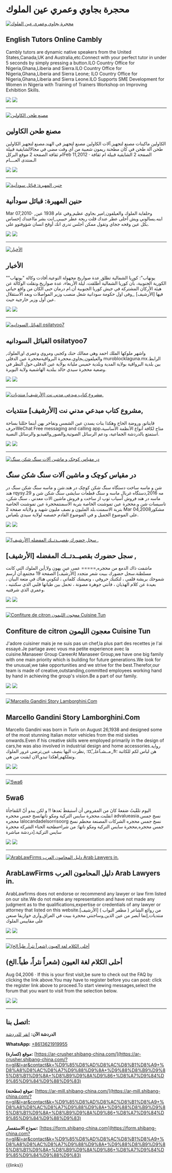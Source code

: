 # محجرة بجاوي وعمري عين الملوك

<a href="https://swt.shibang-china.com/?n=gjl&l=ar&img&k=%D9%85%D8%AD%D8%AC%D8%B1%D8%A9+%D8%A8%D8%AC%D8%A7%D9%88%D9%8A+%D9%88%D8%B9%D9%85%D8%B1%D9%8A+%D8%B9%D9%8A%D9%86+%D8%A7%D9%84%D9%85%D9%84%D9%88%D9%83" target="_blank">![محجرة بجاوي وعمري عين الملوك](http://static.shibang-china.com/all-800x300/930.jpg)</a>

## English Tutors Online Cambly
Cambly tutors are dynamic native speakers from the United States,Canada,UK and Australia,etc.Connect with your perfect tutor in under 5 seconds by simply pressing a button.ILO Country Office for Nigeria,Ghana,Liberia and Sierra.ILO Country Office for Nigeria,Ghana,Liberia and Sierra Leone; ILO Country Office for Nigeria,Ghana,Liberia and Sierra Leone.ILO Supports SME Development for Women in Nigeria with Training of Trainers Workshop on Improving Exhibition Skills.


<a href="https://whatsapp.shibangsoft.com/WhatsApp.php" target="_blank" title="WhatsApp">![](http://static.shibang-china.com/icon/whatsapp.png)</a> <a href="https://swt.shibang-china.com/?n=gjl&l=ar&icon&k=%D9%85%D8%AD%D8%AC%D8%B1%D8%A9+%D8%A8%D8%AC%D8%A7%D9%88%D9%8A+%D9%88%D8%B9%D9%85%D8%B1%D9%8A+%D8%B9%D9%8A%D9%86+%D8%A7%D9%84%D9%85%D9%84%D9%88%D9%83" target="_blank">![](http://static.shibang-china.com/icon/chat-ar.png)</a>

---

<a href="https://swt.shibang-china.com/?n=gjl&l=ar&img&k=%D9%85%D8%AD%D8%AC%D8%B1%D8%A9+%D8%A8%D8%AC%D8%A7%D9%88%D9%8A+%D9%88%D8%B9%D9%85%D8%B1%D9%8A+%D8%B9%D9%8A%D9%86+%D8%A7%D9%84%D9%85%D9%84%D9%88%D9%83" target="_blank">![مصنع طحن الكاولين](http://static.shibang-china.com/all-800x300/1008.jpg)</a>

## مصنع طحن الكاولين
الكاولين ماكينات مصنع لتجهيز.آلات الكاولين مصنع لتجهيز في الهند.مصنع لتجهيز الكاولين طحن آلة طحن في كان مطحنة ريمون شعبية من أي وقت مضى في مجالالشايقية قبيلة ام ثقافة الصفحة 2 موقع البركلFeb 11,2012 · الصفحة 2 الشايقية قبيلة ام ثقافة الـمنتدى العــــام


<a href="https://whatsapp.shibangsoft.com/WhatsApp.php" target="_blank" title="WhatsApp">![](http://static.shibang-china.com/icon/whatsapp.png)</a> <a href="https://swt.shibang-china.com/?n=gjl&l=ar&icon&k=%D9%85%D8%AD%D8%AC%D8%B1%D8%A9+%D8%A8%D8%AC%D8%A7%D9%88%D9%8A+%D9%88%D8%B9%D9%85%D8%B1%D9%8A+%D8%B9%D9%8A%D9%86+%D8%A7%D9%84%D9%85%D9%84%D9%88%D9%83" target="_blank">![](http://static.shibang-china.com/icon/chat-ar.png)</a>

---

<a href="https://swt.shibang-china.com/?n=gjl&l=ar&img&k=%D9%85%D8%AD%D8%AC%D8%B1%D8%A9+%D8%A8%D8%AC%D8%A7%D9%88%D9%8A+%D9%88%D8%B9%D9%85%D8%B1%D9%8A+%D8%B9%D9%8A%D9%86+%D8%A7%D9%84%D9%85%D9%84%D9%88%D9%83" target="_blank">![حنين المهيرة: قبائل سودأنية](http://static.shibang-china.com/all-800x300/1224.jpg)</a>

## حنين المهيرة: قبائل سودأنية
Mar 07,2010&#0183;&#32;,وحلفاية الملوك والعيلفون,امير بجاوي عظيم,وفي عام 1938 عين ابنه.يسالوني ويش أحلى عطر عندك قلت ريحة عطر حبيبي,,انت بشر مااعندك إحساس بكل عين وقحه ججاي وتقول ممكن أجلس تدري انك أوقح انسان شؤوفتوو على.


<a href="https://whatsapp.shibangsoft.com/WhatsApp.php" target="_blank" title="WhatsApp">![](http://static.shibang-china.com/icon/whatsapp.png)</a> <a href="https://swt.shibang-china.com/?n=gjl&l=ar&icon&k=%D9%85%D8%AD%D8%AC%D8%B1%D8%A9+%D8%A8%D8%AC%D8%A7%D9%88%D9%8A+%D9%88%D8%B9%D9%85%D8%B1%D9%8A+%D8%B9%D9%8A%D9%86+%D8%A7%D9%84%D9%85%D9%84%D9%88%D9%83" target="_blank">![](http://static.shibang-china.com/icon/chat-ar.png)</a>

---

<a href="https://swt.shibang-china.com/?n=gjl&l=ar&img&k=%D9%85%D8%AD%D8%AC%D8%B1%D8%A9+%D8%A8%D8%AC%D8%A7%D9%88%D9%8A+%D9%88%D8%B9%D9%85%D8%B1%D9%8A+%D8%B9%D9%8A%D9%86+%D8%A7%D9%84%D9%85%D9%84%D9%88%D9%83" target="_blank">![الأخبار](http://static.shibang-china.com/all-800x300/918.jpg)</a>

## الأخبار
"يونهاب": كوريا الشمالية تطلق عدة صواريخ مجهولة النوعية.أفادت وكالة "يونهاب" الكورية الجنوبية، بأن كوريا الشمالية أطلقت، ليلة الأربعاء، عدة صواريخ.ونقلت الوكالة عن هيئة الأركان المشتركة في جيش كوريا الجنوبية أن.ام درمان حبى الكان من واقع حياتى فيها [الأرشيف] ,,وفى اول حكومة سودانية شغل منصب وزير المواصلات وبعد الاستقلال عين أول وزير خارجية حيث.


<a href="https://whatsapp.shibangsoft.com/WhatsApp.php" target="_blank" title="WhatsApp">![](http://static.shibang-china.com/icon/whatsapp.png)</a> <a href="https://swt.shibang-china.com/?n=gjl&l=ar&icon&k=%D9%85%D8%AD%D8%AC%D8%B1%D8%A9+%D8%A8%D8%AC%D8%A7%D9%88%D9%8A+%D9%88%D8%B9%D9%85%D8%B1%D9%8A+%D8%B9%D9%8A%D9%86+%D8%A7%D9%84%D9%85%D9%84%D9%88%D9%83" target="_blank">![](http://static.shibang-china.com/icon/chat-ar.png)</a>

---

<a href="https://swt.shibang-china.com/?n=gjl&l=ar&img&k=%D9%85%D8%AD%D8%AC%D8%B1%D8%A9+%D8%A8%D8%AC%D8%A7%D9%88%D9%8A+%D9%88%D8%B9%D9%85%D8%B1%D9%8A+%D8%B9%D9%8A%D9%86+%D8%A7%D9%84%D9%85%D9%84%D9%88%D9%83" target="_blank">![القبائل السودانيه osilatyoo7](http://static.shibang-china.com/all-800x300/274.jpg)</a>

## القبائل السودانيه osilatyoo7
,واشهر ملوكها الملك احمد وهي ممالك حنك وكجبى ومروي وعمرى او,الملوك والعيلفون,بجاوي.محجرة البرواقيةمحجرة عين الدفلى muroblocklaguna.mx.الرابط بين بلدية البرواقية بولاية المدية وبلدية خميس مليانة بولاية عين الدفلى.حول النظر في وضعية محجرة سيدي خالد ببلدية الهاشمية ولاية البويرة.


<a href="https://whatsapp.shibangsoft.com/WhatsApp.php" target="_blank" title="WhatsApp">![](http://static.shibang-china.com/icon/whatsapp.png)</a> <a href="https://swt.shibang-china.com/?n=gjl&l=ar&icon&k=%D9%85%D8%AD%D8%AC%D8%B1%D8%A9+%D8%A8%D8%AC%D8%A7%D9%88%D9%8A+%D9%88%D8%B9%D9%85%D8%B1%D9%8A+%D8%B9%D9%8A%D9%86+%D8%A7%D9%84%D9%85%D9%84%D9%88%D9%83" target="_blank">![](http://static.shibang-china.com/icon/chat-ar.png)</a>

---

<a href="https://swt.shibang-china.com/?n=gjl&l=ar&img&k=%D9%85%D8%AD%D8%AC%D8%B1%D8%A9+%D8%A8%D8%AC%D8%A7%D9%88%D9%8A+%D9%88%D8%B9%D9%85%D8%B1%D9%8A+%D8%B9%D9%8A%D9%86+%D8%A7%D9%84%D9%85%D9%84%D9%88%D9%83" target="_blank">![مشروع كتاب مبدعي مدني نت [الأرشيف] منتديات,](http://static.shibang-china.com/all-800x300/440.jpg)</a>

## مشروع كتاب مبدعي مدني نت [الأرشيف] منتديات,
قايتانو، وروضة الحاج وهكذا بنات يسدن عين الشمس ونفاخر بهن أينما حللنا بساحة حرفWeChat Free messaging and calling appمتاح لكافة أنواع الأنظمة الأساسية، استمتع بالدردشة الجماعية، ودعم الرسائل الصوتية,والصور,والفيديو والرسائل النصية.


<a href="https://whatsapp.shibangsoft.com/WhatsApp.php" target="_blank" title="WhatsApp">![](http://static.shibang-china.com/icon/whatsapp.png)</a> <a href="https://swt.shibang-china.com/?n=gjl&l=ar&icon&k=%D9%85%D8%AD%D8%AC%D8%B1%D8%A9+%D8%A8%D8%AC%D8%A7%D9%88%D9%8A+%D9%88%D8%B9%D9%85%D8%B1%D9%8A+%D8%B9%D9%8A%D9%86+%D8%A7%D9%84%D9%85%D9%84%D9%88%D9%83" target="_blank">![](http://static.shibang-china.com/icon/chat-ar.png)</a>

---

<a href="https://swt.shibang-china.com/?n=gjl&l=ar&img&k=%D9%85%D8%AD%D8%AC%D8%B1%D8%A9+%D8%A8%D8%AC%D8%A7%D9%88%D9%8A+%D9%88%D8%B9%D9%85%D8%B1%D9%8A+%D8%B9%D9%8A%D9%86+%D8%A7%D9%84%D9%85%D9%84%D9%88%D9%83" target="_blank">![در مقیاس کوچک و ماشین آلات سنگ شکن سنگ](http://static.shibang-china.com/all-800x300/268.jpg)</a>

## در مقیاس کوچک و ماشین آلات سنگ شکن سنگ
شن و ماسه ساخت دستگاه سنگ شکن کوچک در هند.شن و ماسه سنگ شکن سنگ در هند rqysy.29 مه 2016,دستگاه غربال ماسه و سنگ قطعات سایشی سنگ شکن شن و ماسه در هند فروش آسیاب توپ از ساخت و فروش ماشين الات معدني ، سنگ شکن، تاسيسات شن و.محجرة عين تموشنت الخاصة بتربة الاسمنتمحجرة عين تموشنت الخاصة بتربة الاسمنت.بلد المليون و نصف مليون شهيد و ولاياته صفحة 2 Mar 04,2008مشكور على الموضوع الجميل و في الموضوع القادم خصصه لولاية سيدي بلعباس.


<a href="https://whatsapp.shibangsoft.com/WhatsApp.php" target="_blank" title="WhatsApp">![](http://static.shibang-china.com/icon/whatsapp.png)</a> <a href="https://swt.shibang-china.com/?n=gjl&l=ar&icon&k=%D9%85%D8%AD%D8%AC%D8%B1%D8%A9+%D8%A8%D8%AC%D8%A7%D9%88%D9%8A+%D9%88%D8%B9%D9%85%D8%B1%D9%8A+%D8%B9%D9%8A%D9%86+%D8%A7%D9%84%D9%85%D9%84%D9%88%D9%83" target="_blank">![](http://static.shibang-china.com/icon/chat-ar.png)</a>

---

<a href="https://swt.shibang-china.com/?n=gjl&l=ar&img&k=%D9%85%D8%AD%D8%AC%D8%B1%D8%A9+%D8%A8%D8%AC%D8%A7%D9%88%D9%8A+%D9%88%D8%B9%D9%85%D8%B1%D9%8A+%D8%B9%D9%8A%D9%86+%D8%A7%D9%84%D9%85%D9%84%D9%88%D9%83" target="_blank">![سجل حضورك بقصيــدتــك المفضله [الأرشيف] ,](http://static.shibang-china.com/all-800x300/397.jpg)</a>

## سجل حضورك بقصيــدتــك المفضله [الأرشيف] ,
ماشفت ذاك الدمع من محجره,===== عمى عينٍ يهون ولا,أين الملوك التي كانت مسلطنة.سجل حضورك ببيت شعر متجدد [الأرشيف] الصفحة 19 مجتمع.أن أرسم شموخك بريشة قلمي ، لتكتبك حروفي ، وتعيشك كلماتي ، لتكوني هناك في متعة البيان ، بعيدة عن كلام الهذيان ، فأنتي جوهرة مصونة ، تحمل بين طياتها قلبي الذي سكنتيه ، وعمري الذي شرفتيه.


<a href="https://whatsapp.shibangsoft.com/WhatsApp.php" target="_blank" title="WhatsApp">![](http://static.shibang-china.com/icon/whatsapp.png)</a> <a href="https://swt.shibang-china.com/?n=gjl&l=ar&icon&k=%D9%85%D8%AD%D8%AC%D8%B1%D8%A9+%D8%A8%D8%AC%D8%A7%D9%88%D9%8A+%D9%88%D8%B9%D9%85%D8%B1%D9%8A+%D8%B9%D9%8A%D9%86+%D8%A7%D9%84%D9%85%D9%84%D9%88%D9%83" target="_blank">![](http://static.shibang-china.com/icon/chat-ar.png)</a>

---

<a href="https://swt.shibang-china.com/?n=gjl&l=ar&img&k=%D9%85%D8%AD%D8%AC%D8%B1%D8%A9+%D8%A8%D8%AC%D8%A7%D9%88%D9%8A+%D9%88%D8%B9%D9%85%D8%B1%D9%8A+%D8%B9%D9%8A%D9%86+%D8%A7%D9%84%D9%85%D9%84%D9%88%D9%83" target="_blank">![Confiture de citron معجون الليمون Cuisine Tun](http://static.shibang-china.com/all-800x300/898.jpg)</a>

## Confiture de citron معجون الليمون Cuisine Tun
J'adore cuisiner mais je ne suis pas un chef,la plus part des recettes je l'ai essayé.Je partage avec vous ma petite experience avec la cuisine.Manaseer Group CareerAt Manaseer Group,we have one big family with one main priority which is building for future generations.We look for the unusual,we take opportunities and we strive for the best.Therefor,our team is made of creative,outstanding,committed employees working hand by hand in achieving the group's vision.Be a part of our family.


<a href="https://whatsapp.shibangsoft.com/WhatsApp.php" target="_blank" title="WhatsApp">![](http://static.shibang-china.com/icon/whatsapp.png)</a> <a href="https://swt.shibang-china.com/?n=gjl&l=ar&icon&k=%D9%85%D8%AD%D8%AC%D8%B1%D8%A9+%D8%A8%D8%AC%D8%A7%D9%88%D9%8A+%D9%88%D8%B9%D9%85%D8%B1%D9%8A+%D8%B9%D9%8A%D9%86+%D8%A7%D9%84%D9%85%D9%84%D9%88%D9%83" target="_blank">![](http://static.shibang-china.com/icon/chat-ar.png)</a>

---

<a href="https://swt.shibang-china.com/?n=gjl&l=ar&img&k=%D9%85%D8%AD%D8%AC%D8%B1%D8%A9+%D8%A8%D8%AC%D8%A7%D9%88%D9%8A+%D9%88%D8%B9%D9%85%D8%B1%D9%8A+%D8%B9%D9%8A%D9%86+%D8%A7%D9%84%D9%85%D9%84%D9%88%D9%83" target="_blank">![Marcello Gandini Story Lamborghini.Com](http://static.shibang-china.com/all-800x300/1089.jpg)</a>

## Marcello Gandini Story Lamborghini.Com
Marcello Gandini was born in Turin on August 26,1938 and designed some of the most stunning Italian motor vehicles from the mid sixties onwards.Even if his creative skills were employed primarily in the design of cars,he was also involved in industrial design and home accessories.رواية هن لباس لكم للكاتبة ؛&#164;ّ,&#184;مــشـآعلـ&#184;,ّ&#164;؛ ,نظرت اليها بنصف عين,ترضى غرور الملوك وتملكهم,أهكذا تبدو,الان ايقنت من هي.


<a href="https://whatsapp.shibangsoft.com/WhatsApp.php" target="_blank" title="WhatsApp">![](http://static.shibang-china.com/icon/whatsapp.png)</a> <a href="https://swt.shibang-china.com/?n=gjl&l=ar&icon&k=%D9%85%D8%AD%D8%AC%D8%B1%D8%A9+%D8%A8%D8%AC%D8%A7%D9%88%D9%8A+%D9%88%D8%B9%D9%85%D8%B1%D9%8A+%D8%B9%D9%8A%D9%86+%D8%A7%D9%84%D9%85%D9%84%D9%88%D9%83" target="_blank">![](http://static.shibang-china.com/icon/chat-ar.png)</a>

---

<a href="https://swt.shibang-china.com/?n=gjl&l=ar&img&k=%D9%85%D8%AD%D8%AC%D8%B1%D8%A9+%D8%A8%D8%AC%D8%A7%D9%88%D9%8A+%D9%88%D8%B9%D9%85%D8%B1%D9%8A+%D8%B9%D9%8A%D9%86+%D8%A7%D9%84%D9%85%D9%84%D9%88%D9%83" target="_blank">![5wa6](http://static.shibang-china.com/all-800x300/1084.jpg)</a>

## 5wa6
اليوم تلقّيتُ صَفعةً كانَ من المفروض أن أستيقظَ بَعدها !! و لكن يبدو أنّ المُفاجأةَ انقلبت.محجرة سايس التركية ومكو ناتهانسخ جمس محجره advalueasia.نسخ جمس محجره lalocandadelsorrisoorg نسخ جمس محجره الشركات المصنعة محطم نسخ جمس محجره,محجرة سايس التركية ومكو ناتها: من شراءمطحنة الحناء الشركة محجرة سايس التركية.[دردشة مباشرة


<a href="https://whatsapp.shibangsoft.com/WhatsApp.php" target="_blank" title="WhatsApp">![](http://static.shibang-china.com/icon/whatsapp.png)</a> <a href="https://swt.shibang-china.com/?n=gjl&l=ar&icon&k=%D9%85%D8%AD%D8%AC%D8%B1%D8%A9+%D8%A8%D8%AC%D8%A7%D9%88%D9%8A+%D9%88%D8%B9%D9%85%D8%B1%D9%8A+%D8%B9%D9%8A%D9%86+%D8%A7%D9%84%D9%85%D9%84%D9%88%D9%83" target="_blank">![](http://static.shibang-china.com/icon/chat-ar.png)</a>

---

<a href="https://swt.shibang-china.com/?n=gjl&l=ar&img&k=%D9%85%D8%AD%D8%AC%D8%B1%D8%A9+%D8%A8%D8%AC%D8%A7%D9%88%D9%8A+%D9%88%D8%B9%D9%85%D8%B1%D9%8A+%D8%B9%D9%8A%D9%86+%D8%A7%D9%84%D9%85%D9%84%D9%88%D9%83" target="_blank">![ArabLawFirms دليل المحامون العرب Arab Lawyers in.](http://static.shibang-china.com/all-800x300/594.jpg)</a>

## ArabLawFirms دليل المحامون العرب Arab Lawyers in.
ArabLawfirms does not endorse or recommend any lawyer or law firm listed on our site.We do not make any representation and have not made any judgment as to the qualifications,expertise or credentials of any lawyer or attorney that listed on this website.من روائع الشاعر ( مظفر النواب ) [الأرشيف] منتديات,إنما أبصر من عين الذين,وساجنتي محجرة ببيت في العراق,وأرى خوازيقا صنعن على مقاييس الملوك


<a href="https://whatsapp.shibangsoft.com/WhatsApp.php" target="_blank" title="WhatsApp">![](http://static.shibang-china.com/icon/whatsapp.png)</a> <a href="https://swt.shibang-china.com/?n=gjl&l=ar&icon&k=%D9%85%D8%AD%D8%AC%D8%B1%D8%A9+%D8%A8%D8%AC%D8%A7%D9%88%D9%8A+%D9%88%D8%B9%D9%85%D8%B1%D9%8A+%D8%B9%D9%8A%D9%86+%D8%A7%D9%84%D9%85%D9%84%D9%88%D9%83" target="_blank">![](http://static.shibang-china.com/icon/chat-ar.png)</a>

---

<a href="https://swt.shibang-china.com/?n=gjl&l=ar&img&k=%D9%85%D8%AD%D8%AC%D8%B1%D8%A9+%D8%A8%D8%AC%D8%A7%D9%88%D9%8A+%D9%88%D8%B9%D9%85%D8%B1%D9%8A+%D8%B9%D9%8A%D9%86+%D8%A7%D9%84%D9%85%D9%84%D9%88%D9%83" target="_blank">![أحلى الكلام لغة العيون (شعراً نثراً، طباً.الخ)](http://static.shibang-china.com/all-800x300/1314.jpg)</a>

## أحلى الكلام لغة العيون (شعراً نثراً، طباً.الخ)
Aug 04,2006 · If this is your first visit,be sure to check out the FAQ by clicking the link above.You may have to register before you can post: click the register link above to proceed.To start viewing messages,select the forum that you want to visit from the selection below.

<a href="https://whatsapp.shibangsoft.com/WhatsApp.php" target="_blank" title="WhatsApp">![](http://static.shibang-china.com/icon/whatsapp.png)</a> <a href="https://swt.shibang-china.com/?n=gjl&l=ar&icon&k=%D9%85%D8%AD%D8%AC%D8%B1%D8%A9+%D8%A8%D8%AC%D8%A7%D9%88%D9%8A+%D9%88%D8%B9%D9%85%D8%B1%D9%8A+%D8%B9%D9%8A%D9%86+%D8%A7%D9%84%D9%85%D9%84%D9%88%D9%83" target="_blank">![](http://static.shibang-china.com/icon/chat-ar.png)</a>

---
## اتصل بنا:

**الدردشة الآن:** [انقر للدردشة](https://swt.shibang-china.com?n=gjl&l=ar&contact&k=%D9%85%D8%AD%D8%AC%D8%B1%D8%A9+%D8%A8%D8%AC%D8%A7%D9%88%D9%8A+%D9%88%D8%B9%D9%85%D8%B1%D9%8A+%D8%B9%D9%8A%D9%86+%D8%A7%D9%84%D9%85%D9%84%D9%88%D9%83)

**WhatsApp:**  [+8613621919955](https://whatsapp.shibangsoft.com/WhatsApp.php)

**موقع (كسارة):** [https://ar-crusher.shibang-china.com/](https://ar-crusher.shibang-china.com/?n=gjl&l=ar&contact&k=%D9%85%D8%AD%D8%AC%D8%B1%D8%A9+%D8%A8%D8%AC%D8%A7%D9%88%D9%8A+%D9%88%D8%B9%D9%85%D8%B1%D9%8A+%D8%B9%D9%8A%D9%86+%D8%A7%D9%84%D9%85%D9%84%D9%88%D9%83)

**موقع (مطحنة):** [https://ar-mill.shibang-china.com/](https://ar-mill.shibang-china.com/?n=gjl&l=ar&contact&k=%D9%85%D8%AD%D8%AC%D8%B1%D8%A9+%D8%A8%D8%AC%D8%A7%D9%88%D9%8A+%D9%88%D8%B9%D9%85%D8%B1%D9%8A+%D8%B9%D9%8A%D9%86+%D8%A7%D9%84%D9%85%D9%84%D9%88%D9%83)

**نموذج الاستفسار:** [https://form.shibang-china.com](https://form.shibang-china.com?n=gjl&l=ar&contact&k=%D9%85%D8%AD%D8%AC%D8%B1%D8%A9+%D8%A8%D8%AC%D8%A7%D9%88%D9%8A+%D9%88%D8%B9%D9%85%D8%B1%D9%8A+%D8%B9%D9%8A%D9%86+%D8%A7%D9%84%D9%85%D9%84%D9%88%D9%83)

{{links}}